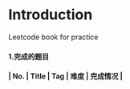 # Introduction

Leetcode book for practice

#### 1.完成的题目

#### \| No.                                                   \| Title                                                        \| Tag                            \| 难度 \| 完成情况 \|








